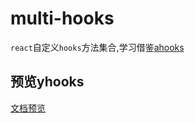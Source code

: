 # multi-hooks

`react`自定义`hooks`方法集合,学习借鉴[ahooks](https://ahooks.js.org/)

## 预览yhooks

[文档预览](http://xingyuefeng.cn/multi-hooks)
